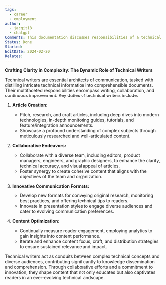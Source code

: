 ```yaml
---
tags:
  - career
  - employment
author:
  - jacgit18
  - chatgpt
Comments: This documentation discusses responsibilities of a technical writer.
Status: Done
Started: 
EditDate: 2024-02-20
Relates:
---
```

**Crafting Clarity in Complexity: The Dynamic Role of Technical Writers**

Technical writers are essential architects of communication, tasked with distilling intricate technical information into comprehensible documents. Their multifaceted responsibilities encompass writing, collaboration, and continuous improvement. Key duties of technical writers include:

1. **Article Creation:**
   - Pitch, research, and craft articles, including deep dives into modern technologies, in-depth monitoring guides, tutorials, and feature/integration announcements.
   - Showcase a profound understanding of complex subjects through meticulously researched and well-articulated content.

2. **Collaborative Endeavors:**
   - Collaborate with a diverse team, including editors, product managers, engineers, and graphic designers, to enhance the clarity, technical accuracy, and visual appeal of articles.
   - Foster synergy to create cohesive content that aligns with the objectives of the team and organization.

3. **Innovative Communication Formats:**
   - Develop new formats for conveying original research, monitoring best practices, and offering technical tips to readers.
   - Innovate in presentation styles to engage diverse audiences and cater to evolving communication preferences.

4. **Content Optimization:**
   - Continually measure reader engagement, employing analytics to gain insights into content performance.
   - Iterate and enhance content focus, craft, and distribution strategies to ensure sustained relevance and impact.

Technical writers act as conduits between complex technical concepts and diverse audiences, contributing significantly to knowledge dissemination and comprehension. Through collaborative efforts and a commitment to innovation, they shape content that not only educates but also captivates readers in an ever-evolving technical landscape.